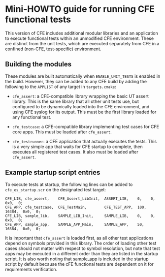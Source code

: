 # Mini-HOWTO guide for running CFE functional tests

This version of CFE includes additional modular libraries and an application
to execute functional tests within an unmodified CFE environment.  These are
distinct from the unit tests, which are executed separately from CFE in a
confined (non-CFE, test-specific) environment.

## Building the modules

These modules are built automatically when `ENABLE_UNIT_TESTS` is enabled
in the build.  However, they can be added to any CFE build by adding the
following to the `APPLIST` of any target in `targets.cmake`:

- `cfe_assert`: a CFE-compatible library wrapping the basic UT assert library.  This
is the same library that all other unit tests use, but configured to be
dynamically loaded into the CFE environment, and using CFE syslog for its output.
This must be the first library loaded for any functional test.

- `cfe_testcase`: a CFE-compatible library implementing test cases for CFE core apps.
This must be loaded after `cfe_assert`.

- `cfe_testrunner`: a CFE application that actually executes the tests.  This is a very
simple app that waits for CFE startup to complete, then executes all registered test
cases.  It also must be loaded after `cfe_assert`.


## Example startup script entries

To execute tests at startup, the following lines can be added to `cfe_es_startup.scr` on the
designated test target:

    CFE_LIB, cfe_assert,    CFE_Assert_LibInit,  ASSERT_LIB,    0,    0,      0x0,  0;
    CFE_APP, cfe_testcase,  CFE_TestMain,        CFE_TEST_APP,  100,  16384,  0x0,  0;
    CFE_LIB, sample_lib,    SAMPLE_LIB_Init,     SAMPLE_LIB,    0,    0,      0x0,  0;
    CFE_APP, sample_app,    SAMPLE_APP_Main,     SAMPLE_APP,    50,   16384,  0x0,  0;

It is important that `cfe_assert` is loaded first, as all other test applications depend on
symbols provided in this library.  The order of loading other test cases should not
matter with respect to symbol resolution, but note that test apps may be executed in
a different order than they are listed in the startup script.  It is also worth noting
that sample_app is included in the startup script by default because the cFE functional
tests are dependent on it for requirements verification.
